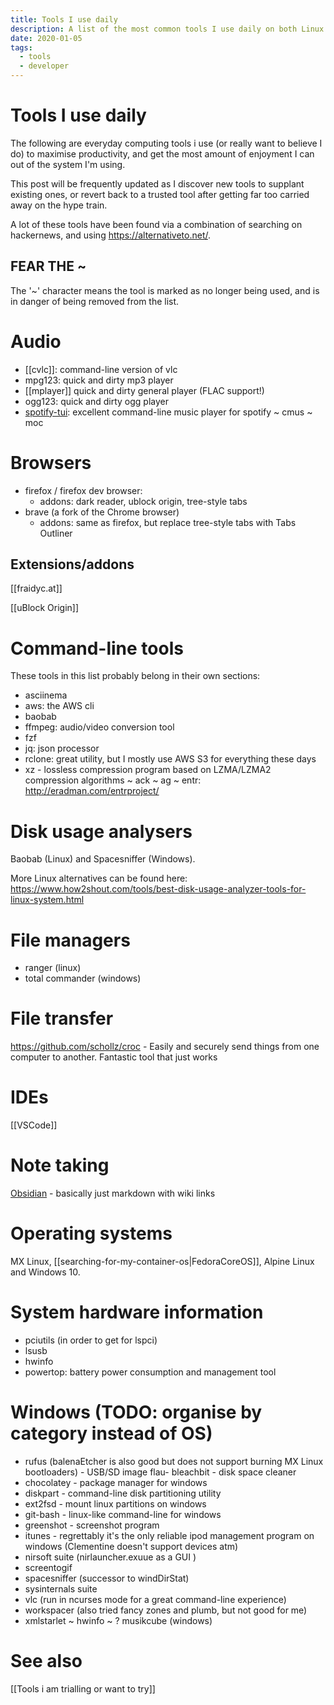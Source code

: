 ```yaml
---
title: Tools I use daily
description: A list of the most common tools I use daily on both Linux and Windows, from command-line utilities to browser extensions
date: 2020-01-05
tags:
  - tools
  - developer
---
```


# Tools I use daily
The following are everyday computing tools i use (or really want to believe I do) to maximise productivity, and get the most amount of enjoyment I can out of the system I'm using.

This post will be frequently updated as I discover new tools to supplant existing ones, or revert back to a trusted tool after getting far too carried away on the hype train.

A lot of these tools have been found via a combination of searching on hackernews, and using https://alternativeto.net/.

## FEAR THE ~
The '~' character means the tool is marked as no longer being used, and is in danger of being removed from the list.

# Audio
- [[cvlc]]: command-line version of vlc
- mpg123: quick and dirty mp3 player
- [[mplayer]] quick and dirty general player (FLAC support!)
- ogg123:  quick and dirty ogg player
- [spotify-tui](https://github.com/Rigellute/spotify-tui): excellent command-line music player for spotify
~ cmus
~ moc

# Browsers
- firefox / firefox dev browser:
    - addons: dark reader, ublock origin, tree-style tabs
- brave (a fork of the Chrome browser)
    - addons: same as firefox, but replace tree-style tabs with Tabs Outliner

## Extensions/addons
[[fraidyc.at]]

[[uBlock Origin]]

# Command-line tools
These tools in this list probably belong in their own sections:
- asciinema
- aws: the AWS cli
- baobab
- ffmpeg: audio/video conversion tool
- fzf
- jq: json processor
- rclone: great utility, but I mostly use AWS S3 for everything these days
- xz - lossless compression program based on LZMA/LZMA2 compression algorithms
~ ack
~ ag
~ entr: http://eradman.com/entrproject/

# Disk usage analysers
Baobab (Linux) and Spacesniffer (Windows).

More Linux alternatives can be found here: https://www.how2shout.com/tools/best-disk-usage-analyzer-tools-for-linux-system.html

# File managers
- ranger (linux)
- total commander (windows)

# File transfer
https://github.com/schollz/croc - Easily and securely send things from one computer to another. Fantastic tool that just works

# IDEs
[[VSCode]]

# Note taking
[Obsidian](https://obsidian.md/) - basically just markdown with wiki links

# Operating systems
MX Linux, [[searching-for-my-container-os|FedoraCoreOS]], Alpine Linux and Windows 10. 

# System hardware information
- pciutils (in order to get for lspci)
- lsusb
- hwinfo
- powertop: battery power consumption and management tool

# Windows (TODO: organise by category instead of OS)

- rufus (balenaEtcher is also good but does not support burning MX Linux bootloaders) - USB/SD image flau- bleachbit - disk space cleaner
- chocolatey - package manager for windows
- diskpart - command-line disk partitioning utility
- ext2fsd - mount linux partitions on windows
- git-bash - linux-like command-line for windows
- greenshot - screenshot program
- itunes - regrettably it's the only reliable ipod management program on windows (Clementine doesn't support devices atm)
- nirsoft suite (nirlauncher.exuue as a GUI )
- screentogif
- spacesniffer (successor to windDirStat)
- sysinternals suite
- vlc (run in ncurses mode for a great command-line experience)
- workspacer (also tried fancy zones and plumb, but not good for me)
- xmlstarlet
~ hwinfo
~ ? musikcube (windows)

# See also
[[Tools i am trialling or want to try]]